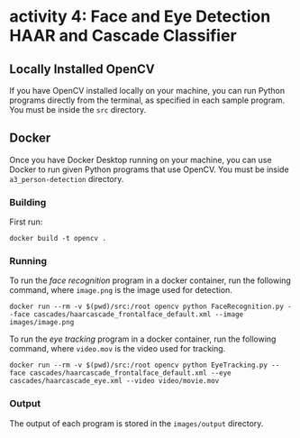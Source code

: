 # activity 4: Face and Eye Detection HAAR and Cascade Classifier

## Locally Installed OpenCV

If you have OpenCV installed locally on your machine, you can run Python programs directly
from the terminal, as specified in each sample program. You must be inside the `src` directory.


## Docker 

Once you have Docker Desktop running on your machine, you can use Docker to run given
Python programs that use OpenCV.  You must be inside `a3_person-detection` directory.


### Building
First run:

`docker build -t opencv .`


### Running

To run the *face recognition* program in a docker container, run the following command, where `image.png` 
is the image used for detection.
   
`docker run --rm -v $(pwd)/src:/root opencv python FaceRecognition.py --face cascades/haarcascade_frontalface_default.xml --image images/image.png`


To run the *eye tracking* program in a docker container, run the following command, where `video.mov` 
is the video used for tracking.

`docker run --rm -v $(pwd)/src:/root opencv python EyeTracking.py --face cascades/haarcascade_frontalface_default.xml --eye cascades/haarcascade_eye.xml --video video/movie.mov`

### Output

The output of each program is stored in the `images/output` directory.
